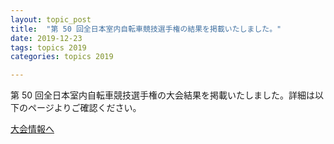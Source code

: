 ```yaml
---
layout: topic_post
title:  "第 50 回全日本室内自転車競技選手権の結果を掲載いたしました。"
date: 2019-12-23
tags: topics 2019
categories: topics 2019

---
```


第 50 回全日本室内自転車競技選手権の大会結果を掲載いたしました。詳細は以下のページよりご確認ください。

<a class="btn btn-primary btn-sm" href="{{ site.baseurl }}{% post_url /competition_info/2019/2019-12-14-japan-championship-2019 %}">大会情報へ</a>
